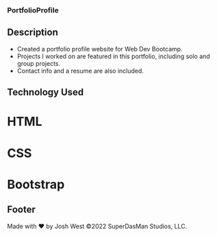 ### PortfolioProfile

## Description
 - Created a portfolio profile website for Web Dev Bootcamp. 
 - Projects I worked on are featured in this portfolio, including solo and group projects.
 - Contact info and a resume are also included.

## Technology Used
# HTML
# CSS
# Bootstrap

## Footer
Made with ❤️ by Josh West 
©️2022 SuperDasMan Studios, LLC.
